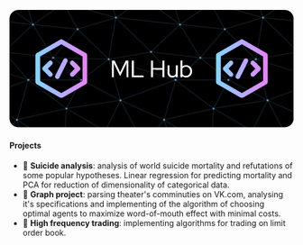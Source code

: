 ![Header](./github-header-image.png)


#### Projects
- 🌱 **Suicide analysis**: analysis of world suicide mortality and refutations of some popular hypotheses. Linear regression for predicting mortality and PCA for reduction of dimensionality of categorical data. 
- 🌱 **Graph project**: parsing theater's comminuties on VK.com, analysing it's specifications and implementing of the algorithm of choosing optimal agents to maximize word-of-mouth effect with minimal costs.
- 🌱 **High frequency trading**: implementing algorithms for trading on limit order book.  
